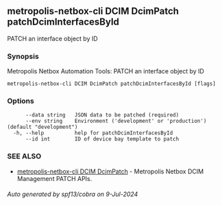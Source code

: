 ## metropolis-netbox-cli DCIM DcimPatch patchDcimInterfacesById

PATCH an interface object by ID

### Synopsis


Metropolis Netbox Automation Tools:
  PATCH an interface object by ID

```
metropolis-netbox-cli DCIM DcimPatch patchDcimInterfacesById [flags]
```

### Options

```
      --data string   JSON data to be patched (required)
      --env string    Environment ('development' or 'production') (default "development")
  -h, --help          help for patchDcimInterfacesById
      --id int        ID of device bay template to patch
```

### SEE ALSO

* [metropolis-netbox-cli DCIM DcimPatch]()	 - Metropolis Netbox DCIM Management PATCH APIs.

###### Auto generated by spf13/cobra on 9-Jul-2024

